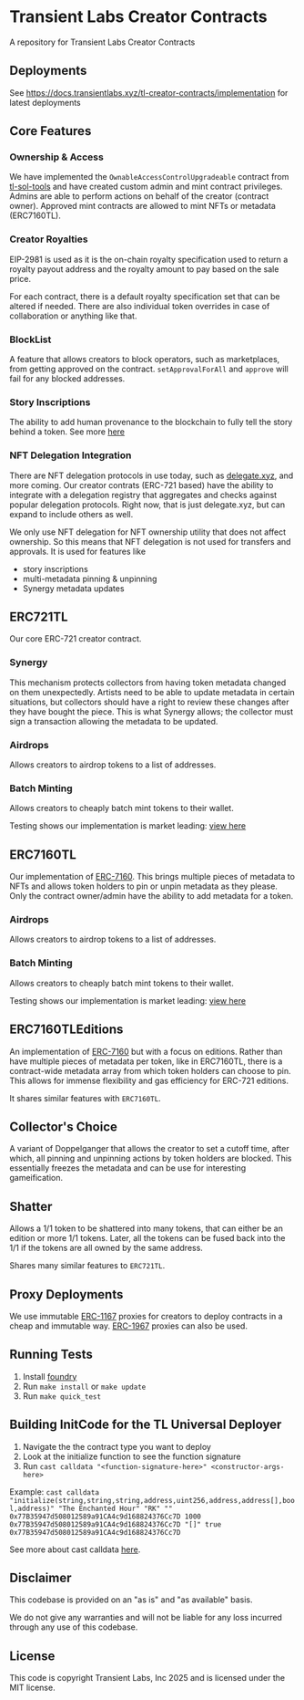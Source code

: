 # Transient Labs Creator Contracts
A repository for Transient Labs Creator Contracts

## Deployments
See https://docs.transientlabs.xyz/tl-creator-contracts/implementation for latest deployments

## Core Features
### Ownership & Access
We have implemented the `OwnableAccessControlUpgradeable` contract from [tl-sol-tools](https://github.com/Transient-Labs/tl-sol-tools) and have created custom admin and mint contract privileges. Admins are able to perform actions on behalf of the creator (contract owner). Approved mint contracts are allowed to mint NFTs or metadata (ERC7160TL).

### Creator Royalties
EIP-2981 is used as it is the on-chain royalty specification used to return a royalty payout address and the royalty amount to pay based on the sale price. 

For each contract, there is a default royalty specification set that can be altered if needed. There are also individual token overrides in case of collaboration or anything like that.

### BlockList
A feature that allows creators to block operators, such as marketplaces, from getting approved on the contract. `setApprovalForAll` and `approve` will fail for any blocked addresses.

### Story Inscriptions
The ability to add human provenance to the blockchain to fully tell the story behind a token. See more [here](https://github.com/Transient-Labs/tl-story-inscriptions)

### NFT Delegation Integration
There are NFT delegation protocols in use today, such as [delegate.xyz](https://delegate.xyz), and more coming. Our creator contrats (ERC-721 based) have the ability to integrate with a delegation registry that aggregates and checks against popular delegation protocols. Right now, that is just delegate.xyz, but can expand to include others as well. 

We only use NFT delegation for NFT ownership utility that does not affect ownership. So this means that NFT delegation is not used for transfers and approvals. It is used for features like
- story inscriptions
- multi-metadata pinning & unpinning
- Synergy metadata updates

## ERC721TL
Our core ERC-721 creator contract.

### Synergy
This mechanism protects collectors from having token metadata changed on them unexpectedly. Artists need to be able to update metadata in certain situations, but collectors should have a right to review these changes after they have bought the piece. This is what Synergy allows; the collector must sign a transaction allowing the metadata to be updated.

### Airdrops
Allows creators to airdrop tokens to a list of addresses.

### Batch Minting
Allows creators to cheaply batch mint tokens to their wallet. 

Testing shows our implementation is market leading: [view here](https://docs.transientlabs.xyz/creator-contracts/ERC721TL)

## ERC7160TL
Our implementation of [ERC-7160](https://eips.ethereum.org/EIPS/eip-7160). This brings multiple pieces of metadata to NFTs and allows token holders to pin or unpin metadata as they please. Only the contract owner/admin have the ability to add metadata for a token.

### Airdrops
Allows creators to airdrop tokens to a list of addresses.

### Batch Minting
Allows creators to cheaply batch mint tokens to their wallet. 

Testing shows our implementation is market leading: [view here](https://docs.transientlabs.xyz/creator-contracts/ERC721TL)

## ERC7160TLEditions
An implementation of [ERC-7160](https://eips.ethereum.org/EIPS/eip-7160) but with a focus on editions. Rather than have multiple pieces of metadata per token, like in ERC7160TL, there is a contract-wide metadata array from which token holders can choose to pin. This allows for immense flexibility and gas efficiency for ERC-721 editions.

It shares similar features with `ERC7160TL`.

## Collector's Choice
A variant of Doppelganger that allows the creator to set a cutoff time, after which, all pinning and unpinning actions by token holders are blocked. This essentially freezes the metadata and can be use for interesting gameification.

## Shatter
Allows a 1/1 token to be shattered into many tokens, that can either be an edition or more 1/1 tokens. Later, all the tokens can be fused back into the 1/1 if the tokens are all owned by the same address.

Shares many similar features to `ERC721TL`.

## Proxy Deployments
We use immutable [ERC-1167](https://eips.ethereum.org/EIPS/eip-1167) proxies for creators to deploy contracts in a cheap and immutable way. [ERC-1967](https://eips.ethereum.org/EIPS/eip-1967) proxies can also be used.

## Running Tests
1. Install [foundry](getfoundry.sh)
2. Run `make install` or `make update`
3. Run `make quick_test`

## Building InitCode for the TL Universal Deployer
1. Navigate the the contract type you want to deploy
2. Look at the initialize function to see the function signature
3. Run `cast calldata "<function-signature-here>" <constructor-args-here>`

Example: `cast calldata "initialize(string,string,string,address,uint256,address,address[],bool,address)" "The Enchanted Hour" "RK" "" 0x77B35947d508012589a91CA4c9d168824376Cc7D 1000 0x77B35947d508012589a91CA4c9d168824376Cc7D "[]" true 0x77B35947d508012589a91CA4c9d168824376Cc7D`

See more about cast calldata [here](https://book.getfoundry.sh/reference/cast/cast-calldata).

## Disclaimer
This codebase is provided on an "as is" and "as available" basis.

We do not give any warranties and will not be liable for any loss incurred through any use of this codebase.

## License
This code is copyright Transient Labs, Inc 2025 and is licensed under the MIT license.